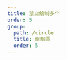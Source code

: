 ```yaml
---
title: 禁止绘制多个
order: 5
group:
  path: /circle
  title: 绘制圆
  order: 5
---
```


<code src="./multiple.tsx" compact="true"></code>

